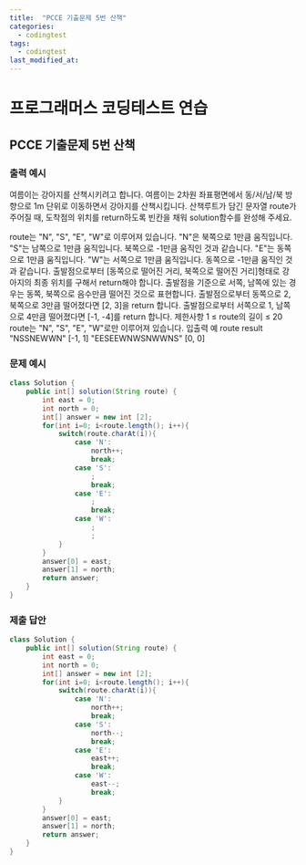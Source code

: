 ```yaml
---
title:  "PCCE 기출문제 5번 산책"
categories:
  - codingtest
tags:
  - codingtest
last_modified_at:
---
```


# 프로그래머스 코딩테스트 연습

## PCCE 기출문제 5번 산책

### 출력 예시
여름이는 강아지를 산책시키려고 합니다. 여름이는 2차원 좌표평면에서 동/서/남/북 방향으로 1m 단위로 이동하면서 강아지를 산책시킵니다. 산책루트가 담긴 문자열 route가 주어질 때, 도착점의 위치를 return하도록 빈칸을 채워 solution함수를 완성해 주세요.

route는 "N", "S", "E", "W"로 이루어져 있습니다.
"N"은 북쪽으로 1만큼 움직입니다.
"S"는 남쪽으로 1만큼 움직입니다.
북쪽으로 -1만큼 움직인 것과 같습니다.
"E"는 동쪽으로 1만큼 움직입니다.
"W"는 서쪽으로 1만큼 움직입니다.
동쪽으로 -1만큼 움직인 것과 같습니다.
출발점으로부터 [동쪽으로 떨어진 거리, 북쪽으로 떨어진 거리]형태로 강아지의 최종 위치를 구해서 return해야 합니다.
출발점을 기준으로 서쪽, 남쪽에 있는 경우는 동쪽, 북쪽으로 음수만큼 떨어진 것으로 표현합니다.
출발점으로부터 동쪽으로 2, 북쪽으로 3만큼 떨어졌다면 [2, 3]을 return 합니다.
출발점으로부터 서쪽으로 1, 남쪽으로 4만큼 떨어졌다면 [-1, -4]를 return 합니다.
제한사항
1 ≤ route의 길이 ≤ 20
route는 "N", "S", "E", "W"로만 이루어져 있습니다.
입출력 예
route	result
"NSSNEWWN"	[-1, 1]
"EESEEWNWSNWWNS"	[0, 0]

### 문제 예시
```java
class Solution {
    public int[] solution(String route) {
        int east = 0;
        int north = 0;
        int[] answer = new int [2];
        for(int i=0; i<route.length(); i++){
            switch(route.charAt(i)){
                case 'N':
                    north++;
                    break;
                case 'S':
                    ;
                    break;
                case 'E':
                    ;
                    break;
                case 'W':
                    ;
                    ;
            }
        }
        answer[0] = east;
        answer[1] = north;
        return answer;
    }
}
```

### 제출 답안
```java
class Solution {
    public int[] solution(String route) {
        int east = 0;
        int north = 0;
        int[] answer = new int [2];
        for(int i=0; i<route.length(); i++){
            switch(route.charAt(i)){
                case 'N':
                    north++;
                    break;
                case 'S':
                    north--;
                    break;
                case 'E':
                    east++;
                    break;
                case 'W':
                    east--;
                    break;
            }
        }
        answer[0] = east;
        answer[1] = north;
        return answer;
    }
}
```